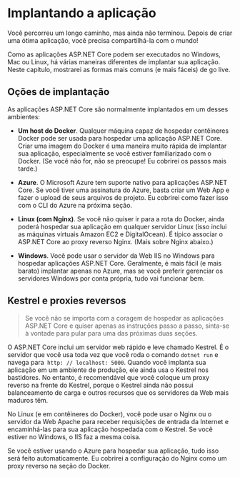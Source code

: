 # Implantando a aplicação
Você percorreu um longo caminho, mas ainda não terminou. Depois de criar uma ótima aplicação, você precisa compartilhá-la com o mundo!

Como as aplicações ASP.NET Core podem ser executados no Windows, Mac ou Linux, há várias maneiras diferentes de implantar sua aplicação. Neste capítulo, mostrarei as formas mais comuns (e mais fáceis) de go live.

## Oções de implantação

As aplicações ASP.NET Core são normalmente implantados em um desses ambientes:

* **Um host do Docker**. Qualquer máquina capaz de hospedar contêineres Docker pode ser usada para hospedar uma aplicação ASP.NET Core. Criar uma imagem do Docker é uma maneira muito rápida de implantar sua aplicação, especialmente se você estiver familiarizado com o Docker. (Se você não for, não se preocupe! Eu cobrirei os passos mais tarde.)

* **Azure**. O Microsoft Azure tem suporte nativo para aplicações ASP.NET Core. Se você tiver uma assinatura do Azure, basta criar um Web App e fazer o upload de seus arquivos de projeto. Eu cobrirei como fazer isso com o CLI do Azure na próxima seção.

* **Linux (com Nginx)**. Se você não quiser ir para a rota do Docker, ainda poderá hospedar sua aplicação em qualquer servidor Linux (isso inclui as máquinas virtuais Amazon EC2 e DigitalOcean). É típico associar o ASP.NET Core ao proxy reverso Nginx. (Mais sobre Nginx abaixo.)

* **Windows**. Você pode usar o servidor da Web IIS no Windows para hospedar aplicações ASP.NET Core. Geralmente, é mais fácil (e mais barato) implantar apenas no Azure, mas se você preferir gerenciar os servidores Windows por conta própria, tudo vai funcionar bem.

## Kestrel e proxies reversos

> Se você não se importa com a coragem de hospedar as aplicações ASP.NET Core e quiser apenas as instruções passo a passo, sinta-se à vontade para pular para uma das próximas duas seções.

O ASP.NET Core inclui um servidor web rápido e leve chamado Kestrel. É o servidor que você usa toda vez que você roda o comando `dotnet run` e navega para` http: // localhost: 5000`. Quando você implanta sua aplicação em um ambiente de produção, ele ainda usa o Kestrel nos bastidores. No entanto, é recomendável que você coloque um proxy reverso na frente do Kestrel, porque o Kestrel ainda não possui balanceamento de carga e outros recursos que os servidores da Web mais maduros têm.

No Linux (e em contêineres do Docker), você pode usar o Nginx ou o servidor da Web Apache para receber requisições de entrada da Internet e encaminhá-las para sua aplicação hospedada com o Kestrel. Se você estiver no Windows, o IIS faz a mesma coisa.

Se você estiver usando o Azure para hospedar sua aplicação, tudo isso será feito automaticamente. Eu cobrirei a configuração do Nginx como um proxy reverso na seção do Docker.
